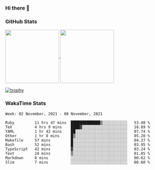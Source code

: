 ### Hi there 👋

### GitHub Stats

<a href="https://github.com/anuraghazra/github-readme-stats">
  <img align="center" height="170px" src="https://github-readme-stats.vercel.app/api/top-langs/?username=tksfjt1024&layout=compact&count_private=true&show_icons=true&show_icons=true&theme=graywhite" />
</a>
<a href="https://github.com/anuraghazra/github-readme-stats">
  <img align="center" height="170px" src="https://github-readme-stats.vercel.app/api?username=tksfjt1024&count_private=true&show_icons=true&show_icons=true&theme=graywhite" />
</a>

[![trophy](https://github-profile-trophy.vercel.app/?username=tksfjt1024)](https://github.com/ryo-ma/github-profile-trophy)

### WakaTime Stats

<!--START_SECTION:waka-->
```text
Week: 02 November, 2021 - 08 November, 2021

Ruby         11 hrs 47 mins  █████████████▒░░░░░░░░░░░   53.48 % 
TeX          4 hrs 9 mins    ████▓░░░░░░░░░░░░░░░░░░░░   18.89 % 
YAML         1 hr 42 mins    ██░░░░░░░░░░░░░░░░░░░░░░░   07.74 % 
Other        1 hr 8 mins     █▒░░░░░░░░░░░░░░░░░░░░░░░   05.20 % 
Makefile     57 mins         █░░░░░░░░░░░░░░░░░░░░░░░░   04.37 % 
Bash         52 mins         █░░░░░░░░░░░░░░░░░░░░░░░░   03.95 % 
TypeScript   42 mins         ▓░░░░░░░░░░░░░░░░░░░░░░░░   03.24 % 
Text         24 mins         ▒░░░░░░░░░░░░░░░░░░░░░░░░   01.85 % 
Markdown     8 mins          ░░░░░░░░░░░░░░░░░░░░░░░░░   00.62 % 
Slim         7 mins          ░░░░░░░░░░░░░░░░░░░░░░░░░   00.60 % 
```
<!--END_SECTION:waka-->
